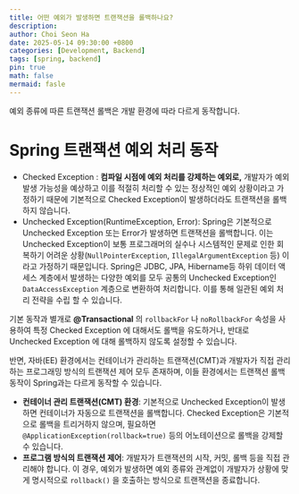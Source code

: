 ```yaml
---
title: 어떤 예외가 발생하면 트랜잭션을 롤백하나요?
description:
author: Choi Seon Ha
date: 2025-05-14 09:30:00 +0800
categories: [Development, Backend]
tags: [spring, backend]
pin: true
math: false
mermaid: fasle
---
```


예외 종류에 따른 트랜잭션 롤백은 개발 환경에 따라 다르게 동작합니다.

# Spring 트랜잭션 예외 처리 동작

- Checked Exception : **컴파일 시점에 예외 처리를 강제하는 예외로,** 개발자가 예외 발생 가능성을 예상하고 이를 적절히 처리할 수 있는 정상적인 예외 상황이라고 가정하기 때문에 기본적으로 Checked Exception이 발생하더라도 트랜잭션을 롤백하지 않습니다.
- Unchecked Exception(RuntimeException, Error): Spring은 기본적으로 Unchecked Exception 또는 Error가 발생하면 트랜잭션을 롤백합니다. 이는 Unchecked Exception이 보통 프로그래머의 실수나 시스템적인 문제로 인한 회복하기 어려운 상황(`NullPointerException`, `IllegalArgumentException` 등) 이라고 가정하기 때문입니다. Spring은 JDBC, JPA, Hibername등 하위 데이터 액세스 계층에서 발생하는 다양한 예외를 모두 공통의 Unchecked Exception인 `DataAccessException` 계층으로 변환하여 처리합니다. 이를 통해 일관된 예외 처리 전략을 수립 할 수 있습니다.

기본 동작과 별개로 **@Transactional** 의 `rollbackFor` 나 `noRollbackFor` 속성을 사용하여 특정 Checked Exception 에 대해서도 롤백을 유도하거나, 반대로 Unchecked Exception 에 대해 롤백하지 않도록 설정할 수 있습니다.

반면, 자바(EE) 환경에서는 컨테이너가 관리하는 트랜잭션(CMT)과 개발자가 직접 관리하는 프로그래밍 방식의 트랜잭션 제어 모두 존재하며, 이들 환경에서는 트랜잭션 롤백 동작이 Spring과는 다르게 동작할 수 있습니다.

- **컨테이너 관리 트랜잭션(CMT) 환경**: 기본적으로 Unchecked Exception이 발생하면 컨테이너가 자동으로 트랜잭션을 롤백합니다. Checked Exception은 기본적으로 롤백을 트리거하지 않으며, 필요하면 `@ApplicationException(rollback=true)` 등의 어노테이션으로 롤백을 강제할 수 있습니다.
- **프로그램 방식의 트랜잭션 제어**: 개발자가 트랜잭션의 시작, 커밋, 롤백 등을 직접 관리해야 합니다. 이 경우, 예외가 발생하면 예외 종류와 관계없이 개발자가 상황에 맞게 명시적으로 `rollback()` 을 호출하는 방식으로 트랜잭션을 종료합니다.
